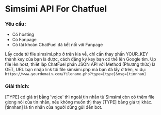 # Simsimi API For Chatfuel

<h3>Yêu cầu:</h3>
	<ul>
		<li>Có hosting</li>
		<li>Có Fanpage</li>
		<li>Có tài khoản ChatFuel đã kết nối với Fanpage</li>
	</ul>
Lấy code từ file simsimi.php ở trên kia về, chỉ cần thay phần YOUR_KEY thành key của bạn là được, cách đăng ký key bạn có thể lên Google tìm.
Up file lên host, thiết lập ChatFuel phần JSON API với Method (Phương thức) là GET, URL bạn nhập link tới file simsimi.php mà bạn đã lấy ở trên, ví dụ: 
<code>https://www.yourdomain.com/filename.php?type=[type]&msg=[tinnhan]</code>
<h3>Giải thích:</h3>
[TYPE] có giá trị bằng 'voice' thì ngoài tin nhắn từ Simsimi còn có thêm file giọng nói của tin nhắn, nếu không muốn thì thay [TYPE] bằng giá trị khác.
[tinnhan] là tin nhắn của người dùng gửi đến bot.

